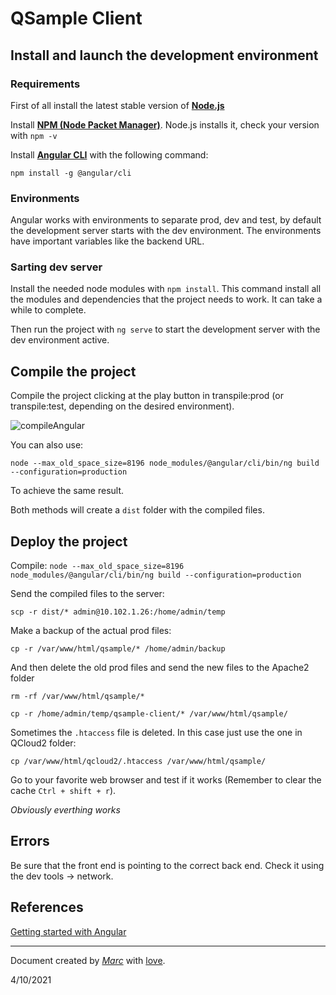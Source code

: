 # QSample Client

## Install and launch the development environment

### Requirements

First of all install the latest stable version of **[Node.js](https://nodejs.org/en/about/releases/)**

Install **[NPM (Node Packet Manager)](https://docs.npmjs.com/cli/v7/commands/npm-install)**. Node.js installs it, check your version with `npm -v`

Install **[Angular CLI](https://angular.io/cli)** with the following command:

`npm install -g @angular/cli`

### Environments

Angular works with environments to separate prod, dev and test, by default the development server starts with the dev environment. The environments have important variables like the backend URL.

### Sarting dev server

Install the needed node modules with `npm install`. This command install all the modules and dependencies that the project needs to work. It can take a while to complete.

Then run the project with `ng serve` to start the development server with the dev environment active.

## Compile the project

Compile the project clicking at the play button in transpile:prod (or transpile:test, depending on the desired environment).

![compileAngular](https://user-images.githubusercontent.com/1679820/137737737-12788824-888e-47f5-aa7b-52680fa3f86d.png)

You can also use:

`node --max_old_space_size=8196 node_modules/@angular/cli/bin/ng build --configuration=production`

To achieve the same result.

Both methods will create a `dist` folder with the compiled files.

## Deploy the project

Compile: `node --max_old_space_size=8196 node_modules/@angular/cli/bin/ng build --configuration=production`

Send the compiled files to the server:

`scp -r dist/* admin@10.102.1.26:/home/admin/temp`

Make a backup of the actual prod files:

`cp -r /var/www/html/qsample/* /home/admin/backup`

And then delete the old prod files and send the new files to the Apache2 folder

`rm -rf /var/www/html/qsample/*`

`cp -r /home/admin/temp/qsample-client/* /var/www/html/qsample/`

Sometimes the `.htaccess` file is deleted. In this case just use the one in QCloud2 folder:

`cp /var/www/html/qcloud2/.htaccess /var/www/html/qsample/`

Go to your favorite web browser and test if it works (Remember to clear the cache `Ctrl + shift + r`).

*Obviously everthing works*

## Errors

Be sure that the front end is pointing to the correct back end. Check it using the dev tools -> network.

## References

[Getting started with Angular](https://angular.io/start)

---

Document created by *[Marc](mailto:vesperon51@gmail.com)* with [love](https://i.imgur.com/cvWpdOP.jpg).

4/10/2021
